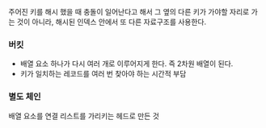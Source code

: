 주어진 키를 해시 했을 때 충돌이 일어난다고 해서 그 옆의 다른 키가 가야할 자리로 가는 것이 아니라, 해시된 인덱스 안에서 또 다른 자료구조를 사용한다.
### 버킷
- 배열 요소 하나가 다시 여러 개로 이루어지게 한다. 즉 2차원 배열이 된다.
- 키가 일치하는 레코드를 여러 번 찾아야 하는 시간적 부담
### 별도 체인
배열 요소를 연결 리스트를 가리키는 헤드로 만든 것